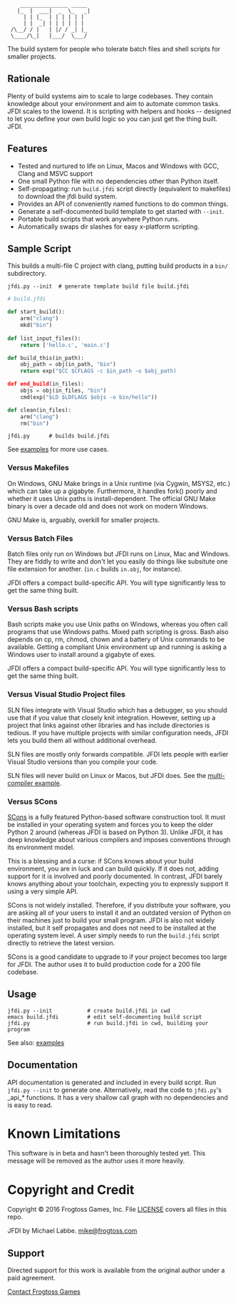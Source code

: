         _______________ _____ 
       |_  |  ___|  _  \_   _|
         | | |_  | | | | | |
         | |  _| | | | | | |
     /\__/ / |   | |/ / _| |_ 
     \____/\_|   |___/  \___/ 


The build system for people who tolerate batch files and shell scripts for smaller projects.

## Rationale ##

Plenty of build systems aim to scale to large codebases.  They contain knowledge about your environment and aim to automate common tasks.  JFDI scales to the lowend.  It is scripting with helpers and hooks -- designed to let you define your own build logic so you can just get the thing built.  JFDI.

## Features ##

- Tested and nurtured to life on Linux, Macos and Windows with GCC, Clang and MSVC support
- One small Python file with no dependencies other than Python itself.
- Self-propagating: run `build.jfdi` script directly (equivalent to makefiles) to download the jfdi build system.
- Provides an API of conveniently named functions to do common things.
- Generate a self-documented build template to get started with `--init`.
- Portable build scripts that work anywhere Python runs.
- Automatically swaps dir slashes for easy x-platform scripting.

## Sample Script ##

This builds a multi-file C project with clang, putting build products in a `bin/` subdirectory.

    jfdi.py --init  # generate template build file build.jfdi

```Python
# build.jfdi

def start_build():
    arm("clang")
    mkd("bin")
    
def list_input_files():
    return ['hello.c', 'main.c']

def build_this(in_path):
    obj_path = obj(in_path, "bin")
    return exp("$CC $CFLAGS -c $in_path -o $obj_path)

def end_build(in_files):
    objs = obj(in_files, "bin")
    cmd(exp("$LD $LDFLAGS $objs -o bin/hello"))

def clean(in_files):
    arm("clang")
    rm("bin")
```

    jfdi.py      # builds build.jfdi

See [examples](examples/) for more use cases.

### Versus Makefiles ###

On Windows, GNU Make brings in a Unix runtime (via Cygwin, MSYS2, etc.) which can take up a gigabyte. Furthermore, it handles fork() poorly and whether it uses Unix paths is install-dependent.  The official GNU Make binary is over a decade old and does not work on modern Windows.

GNU Make is, arguably, overkill for smaller projects.

### Versus Batch Files ###

Batch files only run on Windows but JFDI runs on Linux, Mac and Windows.  They are fiddly to write and don't let you easily do things like subsitute one file extension for another.  (`in.c` builds `in.obj`, for instance).

JFDI offers a compact build-specific API.  You will type significantly less to get the same thing built.

### Versus Bash scripts ###

Bash scripts make you use Unix paths on Windows, whereas you often call programs that use Windows paths.  Mixed path scripting is gross.  Bash also depends on cp, rm, chmod, chown and a battery of Unix commands to be available.  Getting a compliant Unix environment up and running is asking a Windows user to install around a gigabyte of exes.

JFDI offers a compact build-specific API.  You will type significantly less to get the same thing built.

### Versus Visual Studio Project files ###

SLN files integrate with Visual Studio which has a debugger, so you should use that if you value that closely knit integration.  However, setting up a project that links against other libraries and has include directories is tedious.  If you have multiple projects with similar configuration needs, JFDI lets you build them all without additional overhead.

SLN files are mostly only forwards compatible.  JFDI lets people with earlier Visual Studio versions than you compile your code.

SLN files will never build on Linux or Macos, but JFDI does.  See the [multi-compiler example](examples/multi_compiler/).

### Versus SCons ###

[SCons](http://scons.org) is a fully featured Python-based software construction tool.  It must be installed in your operating system and forces you to keep the older Python 2 around (whereas JFDI is based on Python 3).  Unlike JFDI, it has deep knowledge about various compilers and imposes conventions through its environment model.

This is a blessing and a curse: if SCons knows about your build environment, you are in luck and can build quickly.  If it does not, adding support for it is involved and poorly documented.  In contrast, JFDI barely knows anything about your toolchain, expecting you to expressly support it using a very simple API.

SCons is not widely installed. Therefore, if you distribute your software, you are asking all of your users to install it and an outdated version of Python on their machines just to build your small program.  JFDI is also not widely installed, but it self propagates and does not need to be installed at the operating system level.  A user simply needs to run the `build.jfdi` script directly to retrieve the latest version.

SCons is a good candidate to upgrade to if your project becomes too large for JFDI.  The author uses it to build production code for a 200 file codebase.

## Usage ##

    jfdi.py --init           # create build.jfdi in cwd
    emacs build.jfdi         # edit self-documenting build script
    jfdi.py                  # run build.jfdi in cwd, building your program

See also: [examples](examples/)

## Documentation ##

API documentation is generated and included in every build script.
Run `jfdi.py --init` to generate one.  Alternatively, read the code to `jfdi.py`'s \_api\_* functions.  It has a very shallow call graph with no dependencies and is easy to read.

# Known Limitations #

This software is in beta and hasn't been thoroughly tested yet.  This message will be removed as the author uses it more heavily.

# Copyright and Credit #

Copyright &copy; 2016 Frogtoss Games, Inc.  File [LICENSE](LICENSE) covers all files in this repo.

JFDI by Michael Labbe. <mike@frogtoss.com>

## Support ##

Directed support for this work is available from the original author under a paid agreement.

[Contact Frogtoss Games](http://www.frogtoss.com/pages/contact.html)
